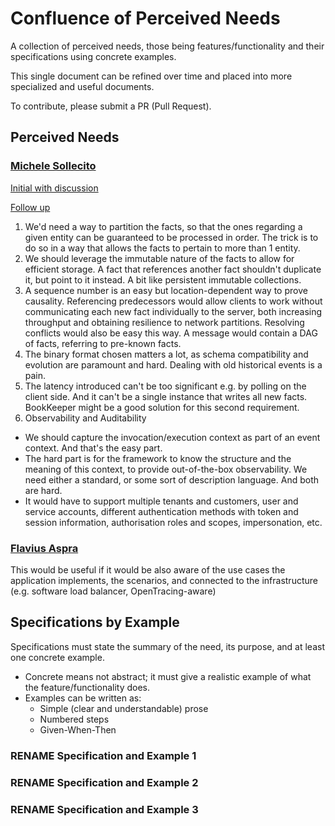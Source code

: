 # Confluence of Perceived Needs

A collection of perceived needs, those being features/functionality and their specifications using concrete examples.

This single document can be refined over time and placed into more specialized and useful documents.

To contribute, please submit a PR (Pull Request).

## Perceived Needs

### [Michele Sollecito](https://www.linkedin.com/in/michelesollecito/)

[Initial with discussion](https://www.linkedin.com/posts/michelesollecito_eventsourcing-eventstore-activity-7275623006314348544-AKcl)

[Follow up](https://www.linkedin.com/posts/michelesollecito_eventsourcing-eventstore-activity-7275736782665617410-ItZ7)

1. We'd need a way to partition the facts, so that the ones regarding a given entity can be guaranteed to be processed in order. The trick is to do so in a way that allows the facts to pertain to more than 1 entity.
2. We should leverage the immutable nature of the facts to allow for efficient storage. A fact that references another fact shouldn't duplicate it, but point to it instead. A bit like persistent immutable collections.
3. A sequence number is an easy but location-dependent way to prove causality. Referencing predecessors would allow clients to work without communicating each new fact individually to the server, both increasing throughput and obtaining resilience to network partitions. Resolving conflicts would also be easy this way. A message would contain a DAG of facts, referring to pre-known facts.
4. The binary format chosen matters a lot, as schema compatibility and evolution are paramount and hard. Dealing with old historical events is a pain.
5. The latency introduced can't be too significant e.g. by polling on the client side. And it can't be a single instance that writes all new facts. BookKeeper might be a good solution for this second requirement.
6. Observability and Auditability
  - We should capture the invocation/execution context as part of an event context. And that's the easy part.
  - The hard part is for the framework to know the structure and the meaning of this context, to provide out-of-the-box observability. We need either a standard, or some sort of description language. And both are hard.
  - It would have to support multiple tenants and customers, user and service accounts, different authentication methods with token and session information, authorisation roles and scopes, impersonation, etc.

### [Flavius Aspra](https://www.linkedin.com/in/flavius-a-0b9136b4/)

This would be useful if it would be also aware of the use cases the application implements, the scenarios, and connected to the infrastructure (e.g. software load balancer, OpenTracing-aware)

## Specifications by Example

Specifications must state the summary of the need, its purpose, and at least one concrete example.

- Concrete means not abstract; it must give a realistic example of what the feature/functionality does.
- Examples can be written as:
  - Simple (clear and understandable) prose
  - Numbered steps
  - Given-When-Then

### RENAME Specification and Example 1

### RENAME Specification and Example 2

### RENAME Specification and Example 3
